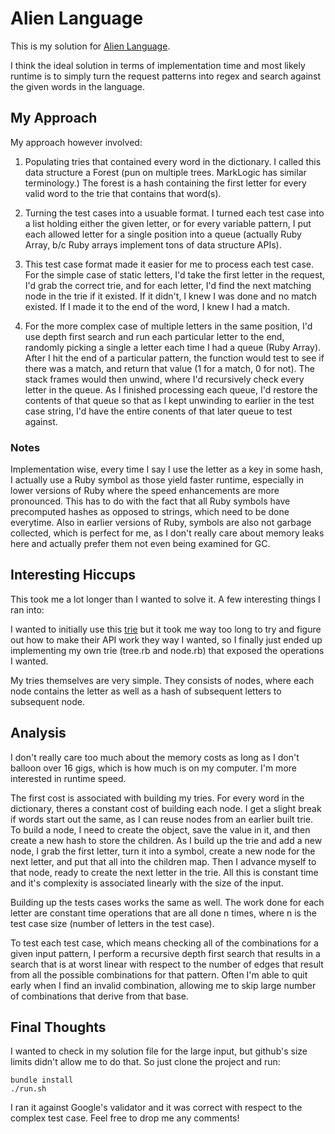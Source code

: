 # Alien Language
This is my solution for [Alien Language](https://code.google.com/codejam/contest/90101/dashboard#s=p0).

I think the ideal solution in terms of implementation time and most likely runtime is to simply turn the request patterns into regex and search against the given words in the language.


## My Approach
My approach however involved:

1.  Populating tries that contained every word in the dictionary.  I called this data structure a Forest (pun on multiple trees.  MarkLogic has similar terminology.)  The forest is a hash containing the first letter for every valid word to the trie that contains that word(s).

2.  Turning the test cases into a usuable format.  I turned each test case into a list holding either the given letter, or for every variable pattern, I put each allowed letter for a single position into a queue (actually Ruby Array, b/c Ruby arrays implement tons of data structure APIs). 

3.  This test case format made it easier for me to process each test case.  For the simple case of static letters, I'd take the first letter in the request, I'd grab the correct trie, and for each letter, I'd find the next matching node in the trie if it existed.  If it didn't, I knew I was done and no match existed.  If I made it to the end of the word, I knew I had a match.

4.  For the more complex case of multiple letters in the same position, I'd use depth first search and run each particular letter to the end, randomly picking a single a letter each time I had a queue (Ruby Array).  After I hit the end of a particular pattern, the function would test to see if there was a match, and return that value (1 for a match, 0 for not).  The stack frames would then unwind, where I'd recursively check every letter in the queue.  As I finished processing each queue, I'd restore the contents of that queue so that as I kept unwinding to earlier in the test case string, I'd have the entire conents of that later queue to test against.

### Notes
Implementation wise, every time I say I use the letter as a key in some hash, I actually use a Ruby symbol as those yield faster runtime, especially in lower versions of Ruby where the speed enhancements are more pronounced.  This has to do with the fact that all Ruby symbols have precomputed hashes as opposed to strings, which need to be done everytime.  Also in earlier versions of Ruby, symbols are also not garbage collected, which is perfect for me, as I don't really care about memory leaks here and actually prefer them not even being examined for GC.


## Interesting Hiccups
This took me a lot longer than I wanted to solve it.  A few interesting things I ran into:

I wanted to initially use this [trie](https://github.com/tyler/trie) but it took me way too long to try and figure out how to make their API work they way I wanted, so I finally just ended up implementing my own trie (tree.rb and node.rb) that exposed the operations I wanted.

My tries themselves are very simple.  They consists of nodes, where each node contains the letter as well as a hash of subsequent letters to subsequent node.  


## Analysis
I don't really care too much about the memory costs as long as I don't balloon over 16 gigs, which is how much is on my computer.  I'm more interested in runtime speed.

The first cost is associated with building my tries.  For every word in the dictionary, theres a constant cost of building each node.  I get a slight break if words start out the same, as I can reuse nodes from an earlier built trie.  To build a node, I need to create the object, save the value in it, and then create a new hash to store the children.  As I build up the trie and add a new node, I grab the first letter, turn it into a symbol, create a new node for the next letter, and put that all into the children map.  Then I advance myself to that node, ready to create the next letter in the trie.  All this is constant time and it's complexity is associated linearly with the size of the input.

Building up the tests cases works the same as well.  The work done for each letter are constant time operations that are all done n times, where n is the test case size (number of letters in the test case).

To test each test case, which means checking all of the combinations for a given input pattern, I perform a recursive depth first search that results in a search that is at worst linear with respect to the number of edges that result from all the possible combinations for that pattern.  Often I'm able to quit early when I find an invalid combination, allowing me to skip large number of combinations that derive from that base.


## Final Thoughts
I wanted to check in my solution file for the large input, but github's size limits didn't allow me to do that.  So just clone the project and run:

```shell
bundle install
./run.sh
```

I ran it against Google's validator and it was correct with respect to the complex test case.  Feel free to drop me any comments!
